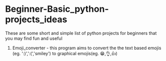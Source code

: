 # Beginner-Basic_python-projects_ideas
 These are some short and simple list of python projects for beginners that you may find fun and useful

1. Emoji_converter - this program aims to convert the the text based emojis (eg. ':)',':(','smiley') to graphical emojis(eg. 😁,👌,👍)
